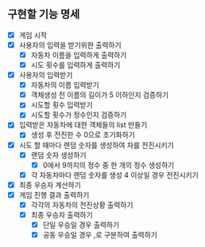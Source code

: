 ## 구현할 기능 명세

- [x] 게임 시작
- [x] 사용자의 입력을 받기위한 출력하기
    - [x] 자동차 이름을 입력하게 출력하기
    - [x] 시도 횟수를 입력하게 출력하기
- [x] 사용자의 입력받기
    - [x] 자동차의 이름 입력받기
    - [x] 객체생성 전 이름의 길이가 5 이하인지 검증하기
    - [x] 시도할 횟수 입력받기
    - [x] 시도할 횟수가 정수인지 검증하기
- [x] 입력받은 자동차에 대한 객체들의 list 만들기
    - [x] 생성 후 전진한 수 0으로 초기화하기
- [x] 시도 할 때마다 랜덤 숫자를 생성하여 차를 전진시키기
    - [x] 랜덤 숫자 생성하기
        - [x] 0에서 9까지의 정수 중 한 개의 정수 생성하기
    - [x] 각 자동차마다 랜덤 숫자를 생성 4 이상일 경우 전진시키기
- [x] 최종 우승자 계산하기
- [x] 게임 진행 결과 출력하기
    - [x] 각각의 자동차의 전진상황 출력하기
    - [x] 최종 우승자 출력하기
        - [x] 단일 우승일 경우 출력하기
        - [x] 공동 우승일 경우 ,로 구분하여 출력하기 
